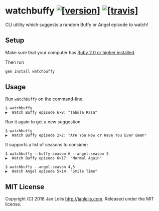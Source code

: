 # watchbuffy [![[version]](https://badge.fury.io/rb/watchbuffy.svg)](https://badge.fury.io/rb/watchbuffy)  [![[travis]](https://travis-ci.org/janlelis/watchbuffy.svg)](https://travis-ci.org/janlelis/watchbuffy)

CLI utility which suggests a random Buffy or Angel episode to watch!

## Setup

Make sure that your computer has [Ruby 2.0 or higher installed](http://ruby.about.com/od/tutorials/a/installruby.htm).

Then run

```ruby
gem install watchbuffy
```

## Usage

Run `watchbuffy` on the command-line:

```
$ watchbuffy
▶️  Watch Buffy episode 6×8: "Tabula Rasa"
```

Run it again to get a new suggestion

```
$ watchbuffy
▶️  Watch Buffy episode 2×2: "Are You Now or Have You Ever Been"
```

It supports a list of seasons to consider:

```
$ watchbuffy --buffy-season 6 --angel-season 3
▶️  Watch Buffy episode 6×17: "Normal Again"
```

```
$ watchbuffy --angel-season 4,5
▶️  Watch Angel episode 5×14: "Smile Time"
```

## MIT License

Copyright (C) 2018 Jan Lelis <http://janlelis.com>. Released under the MIT license.
